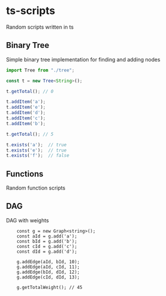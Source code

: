 # ts-scripts
Random scripts written in ts

## Binary Tree
Simple binary tree implementation for finding and adding nodes

```typescript
import Tree from "./tree";

const t = new Tree<String>();

t.getTotal(); // 0

t.addItem('a');
t.addItem('e');
t.addItem('d');
t.addItem('c');
t.addItem('b');

t.getTotal(); // 5

t.exists('a');  // true
t.exists('e');  // true
t.exists('f');  // false
```

## Functions
Random function scripts

## DAG
DAG with weights

```typscript
	const g = new Graph<string>();
	const aId = g.add('a');
	const bId = g.add('b');
	const cId = g.add('c');
	const dId = g.add('d');

	g.addEdge(aId, bId, 10);
	g.addEdge(aId, cId, 11);
	g.addEdge(bId, dId, 12);
	g.addEdge(cId, dId, 13);

	g.getTotalWeight(); // 45
```
